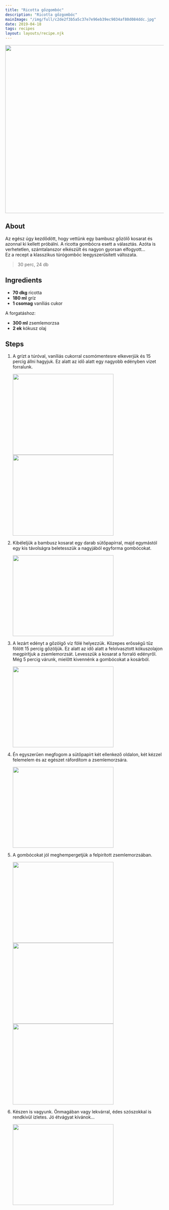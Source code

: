 ```yaml
---
title: "Ricotta gőzgombóc"
description: "Ricotta gőzgombóc"
mainImage: "/img/full/c2de2f3b5a5c37e7e96eb39ec9034af80d084ddc.jpg"
date: 2019-04-18
tags: recipes
layout: layouts/recipe.njk
---
```

                            
<p align="center"><a href="https://cookpad.com/hu/receptek/6391426-ricotta-gozgomboc" rel="Recipe source page"><img width="751" height="532" src="/img/full/c2de2f3b5a5c37e7e96eb39ec9034af80d084ddc.jpg"/></a></p>

## About
<p class="mb-sm">Az egész úgy kezdődött, hogy vettünk egy bambusz gőzölő kosarat és azonnal ki kellett próbálni. A ricotta gombócra esett a választás. Azóta is verhetetlen,  számtalanszor elkészült és nagyon gyorsan elfogyott...
<br>Ez a recept  a klasszikus túrógombóc  leegyszerűsített változata. </p>

> 30 perc, 24 db 

## Ingredients
* **70 dkg** ricotta
* **180 ml** gríz
* **1 csomag** vaníliás cukor

A forgatáshoz:
* **300 ml** zsemlemorzsa
* **2 ek** kókusz olaj

## Steps

1. A grízt a túróval, vaníliás cukorral csomómentesre elkeverjük és 15 percig állni hagyjuk. Ez alatt az idő alatt egy nagyobb edényben vizet forralunk.
 
    <p><img width="320" height="256" align="left" src="/img/full/2012c263b5f1155e1a5496b0e45070432dbbdb5a.jpg"/></p><p><img width="320" height="256" align="left" src="/img/full/d94707d815a28dc911ab017c03714fafa7aad0c1.jpg"/></p><div style="clear: both"/>

2. Kibéleljük a bambusz kosarat egy darab sütőpapírral, majd egymástól egy kis távolságra beletesszük a nagyjából egyforma gombócokat.
 
    <p><img width="320" height="256" align="left" src="/img/full/2e1ace92f1cc37e70c9d8cc73eadf5e855f69789.jpg"/></p><div style="clear: both"/>

3. A lezárt edényt a gőzölgő víz fölé helyezzük. Közepes erősségű tűz fölött 15 percig gőzöljük. Ez alatt az idő alatt a felolvasztott kókuszolajon megpirítjuk a zsemlemorzsát. Levesszük a kosarat a forraló edényről. Még 5 percig várunk, mielőtt kivennénk a gombócokat a kosárból.
 
    <p><img width="320" height="256" align="left" src="/img/full/c8627e1b289d3a91d6502e56839a3b746c32382b.jpg"/></p><div style="clear: both"/>

4. Én egyszerűen megfogom a sütőpapírt két ellenkező oldalon, két kézzel felemelem és az egészet ráfordítom a zsemlemorzsára.
 
    <p><img width="320" height="256" align="left" src="/img/full/d0947aa39e727387ab8bfa2f446dca9c166f1d58.jpg"/></p><div style="clear: both"/>

5. A gombócokat jól meghempergetjük a felpirított zsemlemorzsában.
 
    <p><img width="320" height="256" align="left" src="/img/full/28c024532eadd49ab8f66be9a9892a1c524e0e2a.jpg"/></p><p><img width="320" height="256" align="left" src="/img/full/4c8d1f31d8c8c0435124296c9efaec49fd61eb0a.jpg"/></p><p><img width="320" height="256" align="left" src="/img/full/8b4b2e949be54001359f1ff4cef5e08f8eda92ab.jpg"/></p><div style="clear: both"/>

6. Készen is vagyunk. Önmagában vagy lekvárral, édes szószokkal is rendkívül ízletes. Jó étvágyat kívánok...
 
    <p><img width="320" height="256" align="left" src="/img/full/b41dc9800edeca997a5d7c329208cb8d2f6cdd46.jpg"/></p><div style="clear: both"/>

